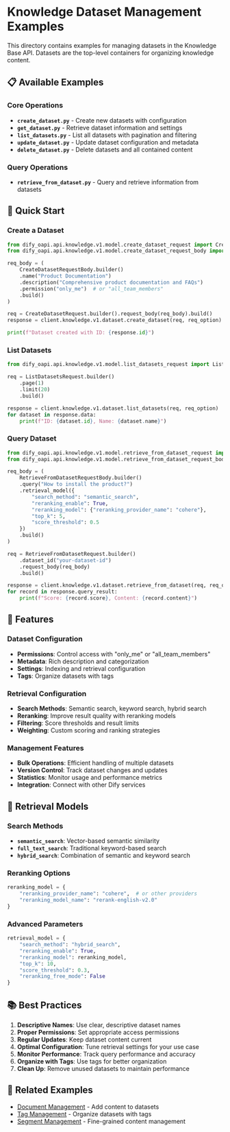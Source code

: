 # Knowledge Dataset Management Examples

This directory contains examples for managing datasets in the Knowledge Base API. Datasets are the top-level containers for organizing knowledge content.

## 📋 Available Examples

### Core Operations
- **`create_dataset.py`** - Create new datasets with configuration
- **`get_dataset.py`** - Retrieve dataset information and settings
- **`list_datasets.py`** - List all datasets with pagination and filtering
- **`update_dataset.py`** - Update dataset configuration and metadata
- **`delete_dataset.py`** - Delete datasets and all contained content

### Query Operations
- **`retrieve_from_dataset.py`** - Query and retrieve information from datasets

## 🚀 Quick Start

### Create a Dataset

```python
from dify_oapi.api.knowledge.v1.model.create_dataset_request import CreateDatasetRequest
from dify_oapi.api.knowledge.v1.model.create_dataset_request_body import CreateDatasetRequestBody

req_body = (
    CreateDatasetRequestBody.builder()
    .name("Product Documentation")
    .description("Comprehensive product documentation and FAQs")
    .permission("only_me")  # or "all_team_members"
    .build()
)

req = CreateDatasetRequest.builder().request_body(req_body).build()
response = client.knowledge.v1.dataset.create_dataset(req, req_option)

print(f"Dataset created with ID: {response.id}")
```

### List Datasets

```python
from dify_oapi.api.knowledge.v1.model.list_datasets_request import ListDatasetsRequest

req = ListDatasetsRequest.builder()
    .page(1)
    .limit(20)
    .build()

response = client.knowledge.v1.dataset.list_datasets(req, req_option)
for dataset in response.data:
    print(f"ID: {dataset.id}, Name: {dataset.name}")
```

### Query Dataset

```python
from dify_oapi.api.knowledge.v1.model.retrieve_from_dataset_request import RetrieveFromDatasetRequest
from dify_oapi.api.knowledge.v1.model.retrieve_from_dataset_request_body import RetrieveFromDatasetRequestBody

req_body = (
    RetrieveFromDatasetRequestBody.builder()
    .query("How to install the product?")
    .retrieval_model({
        "search_method": "semantic_search",
        "reranking_enable": True,
        "reranking_model": {"reranking_provider_name": "cohere"},
        "top_k": 5,
        "score_threshold": 0.5
    })
    .build()
)

req = RetrieveFromDatasetRequest.builder()
    .dataset_id("your-dataset-id")
    .request_body(req_body)
    .build()

response = client.knowledge.v1.dataset.retrieve_from_dataset(req, req_option)
for record in response.query_result:
    print(f"Score: {record.score}, Content: {record.content}")
```

## 🔧 Features

### Dataset Configuration
- **Permissions**: Control access with "only_me" or "all_team_members"
- **Metadata**: Rich description and categorization
- **Settings**: Indexing and retrieval configuration
- **Tags**: Organize datasets with tags

### Retrieval Configuration
- **Search Methods**: Semantic search, keyword search, hybrid search
- **Reranking**: Improve result quality with reranking models
- **Filtering**: Score thresholds and result limits
- **Weighting**: Custom scoring and ranking strategies

### Management Features
- **Bulk Operations**: Efficient handling of multiple datasets
- **Version Control**: Track dataset changes and updates
- **Statistics**: Monitor usage and performance metrics
- **Integration**: Connect with other Dify services

## 📖 Retrieval Models

### Search Methods
- **`semantic_search`**: Vector-based semantic similarity
- **`full_text_search`**: Traditional keyword-based search
- **`hybrid_search`**: Combination of semantic and keyword search

### Reranking Options
```python
reranking_model = {
    "reranking_provider_name": "cohere",  # or other providers
    "reranking_model_name": "rerank-english-v2.0"
}
```

### Advanced Parameters
```python
retrieval_model = {
    "search_method": "hybrid_search",
    "reranking_enable": True,
    "reranking_model": reranking_model,
    "top_k": 10,
    "score_threshold": 0.3,
    "reranking_free_mode": False
}
```

## 📚 Best Practices

1. **Descriptive Names**: Use clear, descriptive dataset names
2. **Proper Permissions**: Set appropriate access permissions
3. **Regular Updates**: Keep dataset content current
4. **Optimal Configuration**: Tune retrieval settings for your use case
5. **Monitor Performance**: Track query performance and accuracy
6. **Organize with Tags**: Use tags for better organization
7. **Clean Up**: Remove unused datasets to maintain performance

## 🔗 Related Examples

- [Document Management](../document/) - Add content to datasets
- [Tag Management](../tag/) - Organize datasets with tags
- [Segment Management](../segment/) - Fine-grained content management
